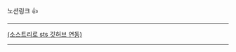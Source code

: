 노션링크 👍

------------------------------------------------------------------------------------------
[(소스트리로 sts 깃허브 연동)](https://quiver-barracuda-304.notion.site/sts-1d935a8e288180e3a738caf39c516ad9?pvs=4)<br>

----------------------------------------------------------------------------------------------
